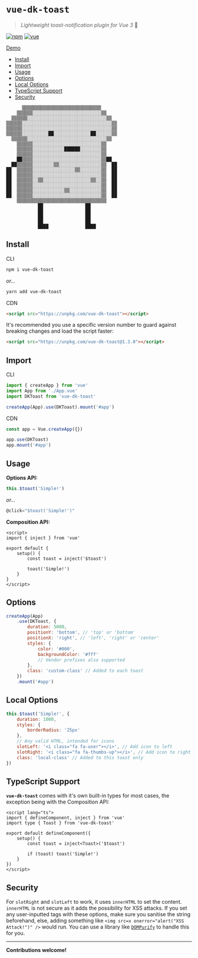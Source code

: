# `vue-dk-toast`

> _Lightweight toast-notification plugin for Vue 3_ 🍞

[![npm](https://img.shields.io/npm/v/vue-dk-toast.svg)](https://www.npmjs.com/package/vue-dk-toast)
[![vue](https://img.shields.io/badge/vue-3.x-brightgreen)](https://v3.vuejs.org/)

[Demo](https://vue-dk-toast.netlify.app/)

-   [Install](#install)
-   [Import](#import)
-   [Usage](#usage)
-   [Options](#options)
-   [Local Options](#local-options)
-   [TypeScript Support](#typescript-support)
-   [Security](#security)

```
      ▒▒▒▒▒▒▒▒▒▒▒▒▒▒▒▒▒▒▒▒▒▒▒▒▒▒▒▒▒▒
    ▒▒▒▒▒▒░░░░░░░░░░░░░░░░░░░░░░░░░░▒▒
  ▒▒▒▒▒▒░░░░░░░░░░░░░░░░░░░░░░░░░░░░░░▒▒
▒▒▒▒▒▒░░░░░░░░░░░░░░░░░░░░░░░░░░░░░░░░░░▒▒
▒▒▒▒▒▒░░░░░░░░░░░░░░░░░░░░░░░░░░░░░░░░░░▒▒
▒▒▒▒▒▒░░░░░░░░░░██░░░░░░░░░░░░░░██░░░░░░▒▒
  ▒▒▒▒▒▒░░░░░░░░░░░░░░░░░░░░░░░░░░░░░░▒▒
    ▒▒▒▒▒▒░░░░░░░░░░░░░░░░░░░░░░░░░░▒▒
    ▒▒▒▒▒▒░░░░░░░░░░░░██████░░░░░░░░▒▒
    ▒▒▒▒▒▒░░░░░░░░░░░░░░░░░░░░░░░░░░▒▒
    ██▒▒▒▒░░░░░░░░░░░░░░░░░░░░░░░░░░▒▒██
  ██▒▒▒▒▒▒░░░░░░░░▒▒░░░░░░░░░░░░░░░░▒▒  ██
██  ▒▒▒▒▒▒░░░░░░░░░░░░░░░░▒▒░░░░░░░░▒▒  ██
██  ▒▒▒▒▒▒░░░░░░░░░░░░░░░░░░░░░░░░░░▒▒  ██
██  ▒▒▒▒▒▒░░▒▒░░░░░░░░░░░░░░░░░░▒▒░░▒▒  ██
██  ▒▒▒▒▒▒░░░░░░░░░░░░░░░░░░░░░░░░░░▒▒  ██
██  ▒▒▒▒▒▒░░░░░░░░░░░░▒▒░░░░░░░░░░░░▒▒  ██
██  ▒▒▒▒▒▒░░░░░░░░░░░░░░░░░░░░░░░░░░▒▒  ██
    ▒▒▒▒▒▒▒▒▒▒▒▒▒▒▒▒▒▒▒▒▒▒▒▒▒▒▒▒▒▒▒▒▒▒
            ██                ██
            ██                ██
            ██                ██
            ██                ██
            ████              ████
```

## Install

CLI

```bash
npm i vue-dk-toast
```

_or..._

```bash
yarn add vue-dk-toast
```

CDN

```html
<script src="https://unpkg.com/vue-dk-toast"></script>
```

It's recommended you use a specific version number to guard against breaking changes and load the script faster:

```html
<script src="https://unpkg.com/vue-dk-toast@1.3.0"></script>
```

## Import

CLI

```js
import { createApp } from 'vue'
import App from './App.vue'
import DKToast from 'vue-dk-toast'

createApp(App).use(DKToast).mount('#app')
```

CDN

```js
const app = Vue.createApp({})

app.use(DKToast)
app.mount('#app')
```

## Usage

**Options API:**

```js
this.$toast('Simple!')
```

_or..._

```js
@click="$toast('Simple!')"
```

**Composition API:**

```vue
<script>
import { inject } from 'vue'

export default {
    setup() {
        const toast = inject('$toast')

        toast('Simple!')
    }
}
</script>
```

## Options

```js
createApp(App)
    .use(DKToast, {
        duration: 5000,
        positionY: 'bottom', // 'top' or 'bottom'
        positionX: 'right', // 'left', 'right' or 'center'
        styles: {
            color: '#000',
            backgroundColor: '#fff'
            // Vendor prefixes also supported
        },
        class: 'custom-class' // Added to each toast
    })
    .mount('#app')
```

## Local Options

```js
this.$toast('Simple!', {
    duration: 1000,
    styles: {
        borderRadius: '25px'
    },
    // Any valid HTML, intended for icons
    slotLeft: '<i class="fa fa-user"></i>', // Add icon to left
    slotRight: '<i class="fa fa-thumbs-up"></i>', // Add icon to right
    class: 'local-class' // Added to this toast only
})
```

## TypeScript Support

**`vue-dk-toast`** comes with it's own built-in types for most cases, the exception being with the Composition API:

```vue
<script lang="ts">
import { defineComponent, inject } from 'vue'
import type { Toast } from 'vue-dk-toast'

export default defineComponent({
    setup() {
        const toast = inject<Toast>('$toast')

        if (toast) toast('Simple!')
    }
})
</script>
```

## Security

For `slotRight` and `slotLeft` to work, it uses `innerHTML` to set the content. `innerHTML` is not secure as it adds the possibility for XSS attacks. If you set any user-inputted tags with these options, make sure you sanitise the string beforehand, else, adding something like `<img src=x onerror="alert("XSS Attack!")" />` would run. You can use a library like [`DOMPurify`](https://www.npmjs.com/package/dompurify) to handle this for you.

---

**Contributions welcome!**
